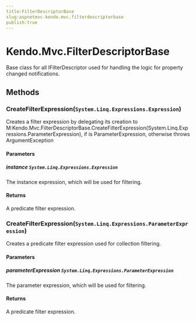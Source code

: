 ```yaml
---
title:FilterDescriptorBase
slug:aspnetmvc-kendo.mvc.filterdescriptorbase
publish:true
---
```


# Kendo.Mvc.FilterDescriptorBase
Base class for all IFilterDescriptor used for 
            handling the logic for property changed notifications.



## Methods

### CreateFilterExpression(`System.Linq.Expressions.Expression`)
Creates a filter expression by delegating its creation to 
            M:Kendo.Mvc.FilterDescriptorBase.CreateFilterExpression(System.Linq.Expressions.ParameterExpression), if 
             is ParameterExpression, otherwise throws ArgumentException


#### Parameters

##### instance `System.Linq.Expressions.Expression`
The instance expression, which will be used for filtering.



#### Returns
A predicate filter expression.



### CreateFilterExpression(`System.Linq.Expressions.ParameterExpression`)
Creates a predicate filter expression used for collection filtering.


#### Parameters

##### parameterExpression `System.Linq.Expressions.ParameterExpression`
The parameter expression, which will be used for filtering.



#### Returns
A predicate filter expression.




 
